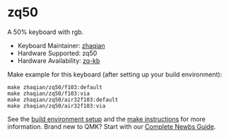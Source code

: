 # zq50

A 50% keyboard with rgb.

* Keyboard Maintainer: [zhaqian](https://github.com/zhaqian12)
* Hardware Supported: zq50
* Hardware Availability: [zq-kb](https://github.com/zhaqian12/ZQ-Keyboard)

Make example for this keyboard (after setting up your build environment):

    make zhaqian/zq50/f103:default
    make zhaqian/zq50/f103:via
    make zhaqian/zq50/air32f103:default
    make zhaqian/zq50/air32f103:via

See the [build environment setup](https://docs.qmk.fm/#/getting_started_build_tools) and the [make instructions](https://docs.qmk.fm/#/getting_started_make_guide) for more information. Brand new to QMK? Start with our [Complete Newbs Guide](https://docs.qmk.fm/#/newbs).
